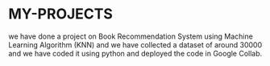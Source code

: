 # MY-PROJECTS
we have done a project on Book Recommendation System using Machine Learning Algorithm (KNN) and we have collected a dataset of around 30000 and we have coded it using python and deployed the code in Google Collab.
